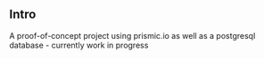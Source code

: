 ## Intro

A proof-of-concept project using prismic.io as well as a postgresql database - currently work in progress


